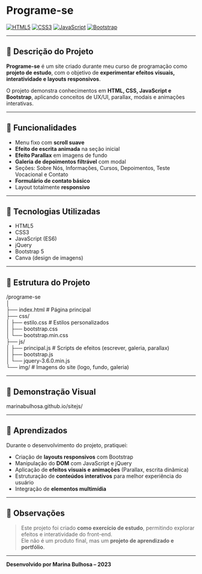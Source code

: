 # Programe-se

[![HTML5](https://img.shields.io/badge/HTML5-E34F26?style=for-the-badge&logo=html5&logoColor=white)](https://developer.mozilla.org/pt-BR/docs/Web/HTML) 
[![CSS3](https://img.shields.io/badge/CSS3-1572B6?style=for-the-badge&logo=css3&logoColor=white)](https://developer.mozilla.org/pt-BR/docs/Web/CSS) 
[![JavaScript](https://img.shields.io/badge/JavaScript-F7DF1E?style=for-the-badge&logo=javascript&logoColor=black)](https://developer.mozilla.org/pt-BR/docs/Web/JavaScript) 
[![Bootstrap](https://img.shields.io/badge/Bootstrap-563D7C?style=for-the-badge&logo=bootstrap&logoColor=white)](https://getbootstrap.com/)

---

## 🔹 Descrição do Projeto
**Programe-se** é um site criado durante meu curso de programação como **projeto de estudo**, com o objetivo de **experimentar efeitos visuais, interatividade e layouts responsivos**.

O projeto demonstra conhecimentos em **HTML, CSS, JavaScript e Bootstrap**, aplicando conceitos de UX/UI, parallax, modais e animações interativas.

---

## 🔹 Funcionalidades

- Menu fixo com **scroll suave**  
- **Efeito de escrita animada** na seção inicial  
- **Efeito Parallax** em imagens de fundo  
- **Galeria de depoimentos filtrável** com modal  
- Seções: Sobre Nós, Informações, Cursos, Depoimentos, Teste Vocacional e Contato  
- **Formulário de contato básico**  
- Layout totalmente **responsivo**  

---

## 🔹 Tecnologias Utilizadas

- HTML5  
- CSS3  
- JavaScript (ES6)  
- jQuery  
- Bootstrap 5  
- Canva (design de imagens)  

---

## 🔹 Estrutura do Projeto

/programe-se                                                                                                                                                                 
│                                                                                                                                                                                                                                                         
├── index.html # Página principal                                                                                                                                          
├── css/                                                                                                                                         
│ ├── estilo.css # Estilos personalizados                                                                                                                                                                  
│ ├── bootstrap.css                                                                                                                                                                         
│ └── bootstrap.min.css                                                                                                                                                          
├── js/                                                                                                          
│ ├── principal.js # Scripts de efeitos (escrever, galeria, parallax)                                                                                                          
│ ├── bootstrap.js                                                                                                          
│ └── jquery-3.6.0.min.js                                                                                                          
└── img/ # Imagens do site (logo, fundo, galeria)                                                                                                          


---

## 🔹 Demonstração Visual

marinabulhosa.github.io/sitejs/

---

## 🔹 Aprendizados

Durante o desenvolvimento do projeto, pratiquei:  

- Criação de **layouts responsivos** com Bootstrap  
- Manipulação do **DOM** com JavaScript e jQuery  
- Aplicação de **efeitos visuais e animações** (Parallax, escrita dinâmica)  
- Estruturação de **conteúdos interativos** para melhor experiência do usuário  
- Integração de **elementos multimídia**  

---

## 🔹 Observações

> Este projeto foi criado **como exercício de estudo**, permitindo explorar efeitos e interatividade do front-end.  
> Ele não é um produto final, mas um **projeto de aprendizado e portfólio**.


---

**Desenvolvido por Marina Bulhosa – 2023**
